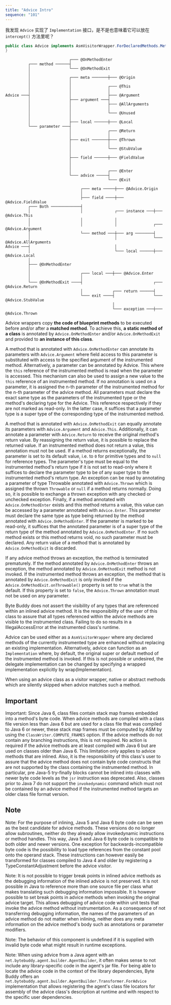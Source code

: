 ```yaml
---
title: "Advice Intro"
sequence: "101"
---
```


我发现 `Advice` 实现了 `Implementation` 接口，是不是也意味着它可以放在 `intercept()` 方法里呢？

```java
public class Advice implements AsmVisitorWrapper.ForDeclaredMethods.MethodVisitorWrapper, Implementation {
}
```

```text
                            ┌─── @OnMethodEnter
          ┌─── method ──────┤
          │                 └─── @OnMethodExit
          │
          │                 ┌─── meta ───────┼─── @Origin
          │                 │
          │                 │                ┌─── @This
          │                 │                │
Advice ───┤                 │                ├─── @Argument
          │                 ├─── argument ───┤
          │                 │                ├─── @AllArguments
          │                 │                │
          │                 │                └─── @Unused
          │                 │
          │                 ├─── local ──────┼─── @Local
          └─── parameter ───┤
                            │                ┌─── @Return
                            │                │
                            ├─── exit ───────┼─── @Thrown
                            │                │
                            │                └─── @StubValue
                            │
                            ├─── field ──────┼─── @FieldValue
                            │
                            │
                            │                ┌─── @Enter
                            └─── advice ─────┤
                                             └─── @Exit
```

```text
                                 ┌─── meta ─────┼─── @Advice.Origin
                                 │
                                 ├─── field ────┼─── @Advice.FieldValue
          ┌─── Both ─────────────┤
          │                      │              ┌─── instance ───┼─── @Advice.This
          │                      │              │
          │                      │              │                ┌─── @Advice.Argument
          │                      └─── method ───┼─── arg ────────┤
          │                                     │                └─── @Advice.AllArguments
Advice ───┤                                     │
          │                                     └─── local ──────┼─── @Advice.Local
          │
          ├─── @OnMethodEnter
          │
          │                      ┌─── local ───┼─── @Advice.Enter
          │                      │
          └─── @OnMethodExit ────┤                               ┌─── @Advice.Return
                                 │             ┌─── return ──────┤
                                 └─── exit ────┤                 └─── @Advice.StubValue
                                               │
                                               └─── exception ───┼─── @Advice.Thrown
```

Advice wrappers copy **the code of blueprint methods** to be executed before and/or after a **matched method**.
To achieve this, **a static method of a class** is annotated by `Advice.OnMethodEnter`
and/or `Advice.OnMethodExit` and provided to **an instance of this class**.

A method that is annotated with `Advice.OnMethodEnter` can annotate its parameters with `Advice.Argument`
where field access to this parameter is substituted with access to the specified argument of the instrumented method.
Alternatively, a parameter can be annotated by Advice.
This where the `this` reference of the instrumented method is read when the parameter is accessed.
This mechanism can also be used to assign a new value to the `this` reference of an instrumented method.
If no annotation is used on a parameter,
it is assigned the n-th parameter of the instrumented method for the n-th parameter of the advice method.
All parameters must declare the exact same type as the parameters of the instrumented type or
the method's declaring type for the Advice.
This reference respectively if they are not marked as read-only.
In the latter case, it suffices that a parameter type is a super type of the corresponding type of the instrumented method.

A method that is annotated with `Advice.OnMethodExit`
can equally annotate its parameters with `Advice.Argument` and `Advice.This`.
Additionally, it can annotate a parameter with `Advice.Return` to receive the original method's return value.
By reassigning the return value, it is possible to replace the returned value.
If an instrumented method does not return a value, this annotation must not be used.
If a method returns exceptionally,
the parameter is set to its default value, i.e. to `0` for primitive types and to `null` for reference types.
The parameter's type must be equal to the instrumented method's return type
if it is not set to read-only where it suffices to declare the parameter type to be of any super type
to the instrumented method's return type.
An exception can be read by annotating a parameter of type Throwable annotated with `Advice.Thrown`
which is assigned the thrown `Throwable` or `null` if a method returns normally.
Doing so, it is possible to exchange a thrown exception with any checked or unchecked exception.
Finally, if a method annotated with `Advice.OnMethodEnter` exists and this method returns a value,
this value can be accessed by a parameter annotated with `Advice.Enter`.
This parameter must declare the same type as type being returned by the method annotated with `Advice.OnMethodEnter`.
If the parameter is marked to be read-only,
it suffices that the annotated parameter is of a super type of the return type of the method annotated by `Advice.OnMethodEnter`.
If no such method exists or this method returns void, no such parameter must be declared.
Any return value of a method that is annotated by `Advice.OnMethodExit` is discarded.

If any advice method throws an exception, the method is terminated prematurely.
If the method annotated by `Advice.OnMethodEnter` throws an exception,
the method annotated by `Advice.OnMethodExit` method is not invoked.
If the instrumented method throws an exception,
the method that is annotated by `Advice.OnMethodExit` is only invoked
if the `Advice.OnMethodExit.onThrowable()` property is set to `true` what is the default.
If this property is set to `false`, the `Advice.Thrown` annotation must not be used on any parameter.

Byte Buddy does not assert the visibility of any types that are referenced within an inlined advice method.
It is the responsibility of the user of this class to assure
that all types referenced within the advice methods are visible to the instrumented class.
Failing to do so results in a IllegalAccessError at the instrumented class's runtime.

Advice can be used either as a `AsmVisitorWrapper`
where any declared methods of the currently instrumented type are enhanced without replacing an existing implementation.
Alternatively, advice can function as an `Implementation`
where, by default, the original super or default method of the instrumented method is invoked.
If this is not possible or undesired, the delegate implementation can be changed
by specifying a wrapped implementation explicitly by wrap(Implementation).

When using an advice class as a visitor wrapper,
native or abstract methods which are silently skipped when advice matches such a method.

## Important

Important: Since Java 6, class files contain stack map frames embedded into a method's byte code.
When advice methods are compiled with a class file version less than Java 6
but are used for a class file that was compiled to Java 6 or newer,
these stack map frames must be computed by ASM by using the `ClassWriter.COMPUTE_FRAMES` option.
If the advice methods do not contain any branching instructions, this is not required.
No action is required if the advice methods are at least compiled with Java 6 but are used on classes older than Java 6.
This limitation only applies to advice methods that are inlined.
Also, it is the responsibility of this class's user to assure that
the advice method does not contain byte code constructs that are not supported
by the class containing the instrumented method.
In particular, pre Java-5 try-finally blocks cannot be inlined into classes with newer byte code levels
as the `jsr` instruction was deprecated.
Also, classes prior to Java 7 do not support the `invokedynamic` command
which must not be contained by an advice method if the instrumented method targets an older class file format version.

## Note

Note: For the purpose of inlining, Java 5 and Java 6 byte code can be seen as the best candidate for advice methods.
These versions do no longer allow subroutines, neither do they already allow invokedynamic instructions or method handles.
This way, Java 5 and Java 6 byte code is compatible to both older and newer versions.
One exception for backwards-incompatible byte code is the possibility
to load type references from the constant pool onto the operand stack.
These instructions can however easily be transformed for classes compiled to Java 4 and older
by registering a TypeConstantAdjustment before the advice visitor.

Note: It is not possible to trigger break points in inlined advice methods
as the debugging information of the inlined advice is not preserved.
It is not possible in Java to reference more than one source file per class
what makes translating such debugging information impossible.
It is however possible to set break points in advice methods when invoking the original advice target.
This allows debugging of advice code within unit tests that invoke the advice method without instrumentation.
As a consequence of not transferring debugging information,
the names of the parameters of an advice method do not matter when inlining,
neither does any meta information on the advice method's body such as annotations or parameter modifiers.

Note: The behavior of this component is undefined if it is supplied with invalid byte code what might result in runtime exceptions.

Note: When using advice from a Java agent with an `net.bytebuddy.agent.builder.AgentBuilder`,
it often makes sense to not include any library-specific code in the agent's jar file.
For being able to locate the advice code in the context of the library dependencies,
Byte Buddy offers an `net.bytebuddy.agent.builder.AgentBuilder.Transformer.ForAdvice` implementation
that allows registering the agent's class file locators for assembly of the advice class's description
at runtime and with respect to the specific user dependencies.
